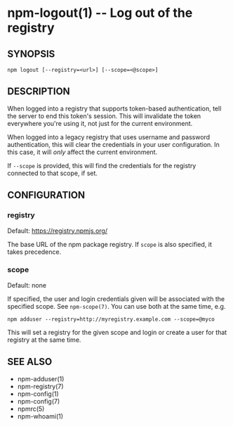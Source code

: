 npm-logout(1) -- Log out of the registry
========================================

## SYNOPSIS

    npm logout [--registry=<url>] [--scope=<@scope>]

## DESCRIPTION

When logged into a registry that supports token-based authentication, tell the
server to end this token's session. This will invalidate the token everywhere
you're using it, not just for the current environment.

When logged into a legacy registry that uses username and password authentication, this will
clear the credentials in your user configuration. In this case, it will _only_ affect
the current environment.

If `--scope` is provided, this will find the credentials for the registry
connected to that scope, if set.

## CONFIGURATION

### registry

Default: https://registry.npmjs.org/

The base URL of the npm package registry. If `scope` is also specified,
it takes precedence.

### scope

Default: none

If specified, the user and login credentials given will be associated
with the specified scope. See `npm-scope(7)`. You can use both at the same time,
e.g.

    npm adduser --registry=http://myregistry.example.com --scope=@myco

This will set a registry for the given scope and login or create a user for
that registry at the same time.

## SEE ALSO

* npm-adduser(1)
* npm-registry(7)
* npm-config(1)
* npm-config(7)
* npmrc(5)
* npm-whoami(1)
